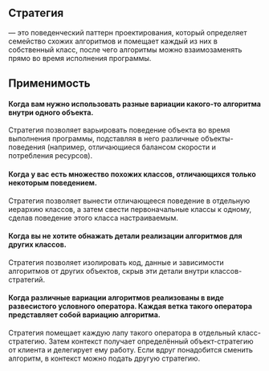 ## Стратегия

— это поведенческий паттерн проектирования, который определяет семейство схожих алгоритмов и помещает каждый из них в
собственный класс, после чего алгоритмы можно взаимозаменять прямо во время исполнения программы.

## Применимость

#### Когда вам нужно использовать разные вариации какого-то алгоритма внутри одного объекта.

Стратегия позволяет варьировать поведение объекта во время выполнения программы, подставляя в него различные
объекты-поведения (например, отличающиеся балансом скорости и потребления ресурсов).

#### Когда у вас есть множество похожих классов, отличающихся только некоторым поведением.

Стратегия позволяет вынести отличающееся поведение в отдельную иерархию классов, а затем свести первоначальные классы к
одному, сделав поведение этого класса настраиваемым.

#### Когда вы не хотите обнажать детали реализации алгоритмов для других классов.

Стратегия позволяет изолировать код, данные и зависимости алгоритмов от других объектов, скрыв эти детали внутри
классов-стратегий.

#### Когда различные вариации алгоритмов реализованы в виде развесистого условного оператора. Каждая ветка такого оператора представляет собой вариацию алгоритма.

Стратегия помещает каждую лапу такого оператора в отдельный класс-стратегию. Затем контекст получает определённый
объект-стратегию от клиента и делегирует ему работу. Если вдруг понадобится сменить алгоритм, в контекст можно подать
другую стратегию.


